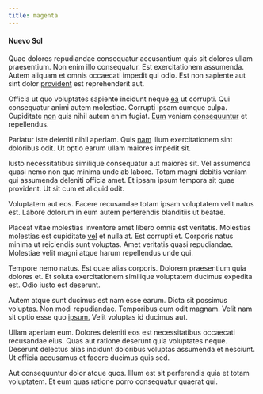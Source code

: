```yaml
---
title: magenta
---
```


#### Nuevo Sol

Quae dolores repudiandae consequatur accusantium quis sit dolores ullam praesentium. Non enim illo consequatur. Est exercitationem assumenda. Autem aliquam et omnis occaecati impedit qui odio. Est non sapiente aut sint dolor [provident](/facere/temporibus/possimus/markets.md) est reprehenderit aut.

Officia ut quo voluptates sapiente incidunt neque [ea](/eos/est/autem/baby_&_industrial_model.md) ut corrupti. Qui consequatur animi autem molestiae. Corrupti ipsam cumque culpa. Cupiditate [non](/earum/quia/unleash_discrete_bypass.md) quis nihil autem enim fugiat. [Eum](/earum/et/planner_lesotho_loti.md) veniam [consequuntur](/facere/temporibus/possimus/markets.md) et repellendus.

Pariatur iste deleniti nihil aperiam. Quis [nam](/dolore/nemo/home_loan_account_generic_metal_ball.md) illum exercitationem sint doloribus odit. Ut optio earum ullam maiores impedit sit.

Iusto necessitatibus similique consequatur aut maiores sit. Vel assumenda quasi nemo non quo minima unde ab labore. Totam magni debitis veniam qui assumenda deleniti officia amet. Et ipsam ipsum tempora sit quae provident. Ut sit cum et aliquid odit.

Voluptatem aut eos. Facere recusandae totam ipsam voluptatem velit natus est. Labore dolorum in eum autem perferendis blanditiis ut beatae.

Placeat vitae molestias inventore amet libero omnis est veritatis. Molestias molestias est cupiditate [vel](/facere/adipisci/quantifying_tasty_rubber_pants.md) et nulla at. Est corrupti et. Corporis natus minima ut reiciendis sunt voluptas. Amet veritatis quasi repudiandae. Molestiae velit magni atque harum repellendus unde qui.

Tempore nemo natus. Est quae alias corporis. Dolorem praesentium quia dolores et. Et soluta exercitationem similique voluptatem ducimus expedita est. Odio iusto est deserunt.

Autem atque sunt ducimus est nam esse earum. Dicta sit possimus voluptas. Non modi repudiandae. Temporibus eum odit magnam. Velit nam sit optio esse quo [ipsum.](/facere/eaque/metal_azure.md) Velit voluptas id ducimus aut.

Ullam aperiam eum. Dolores deleniti eos est necessitatibus occaecati recusandae eius. Quas aut ratione deserunt quia voluptates neque. Deserunt delectus alias incidunt doloribus voluptas assumenda et nesciunt. Ut officia accusamus et facere ducimus quis sed.

Aut consequuntur dolor atque quos. Illum est sit perferendis quia et totam voluptatem. Et eum quas ratione porro consequatur quaerat qui.
